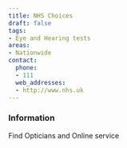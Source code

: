 ```yaml
---
title: NHS Choices
draft: false
tags:
- Eye and Hearing tests
areas:
- Nationwide
contact:
  phone:
  - 111
  web_addresses:
  - http://www.nhs.uk
---
```


### Information
Find Opticians
 and Online service

